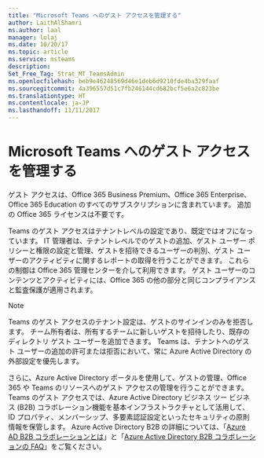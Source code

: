 ```yaml
---
title: "Microsoft Teams へのゲスト アクセスを管理する"
author: LaithAlShamri
ms.author: laal
manager: lolaj
ms.date: 10/20/17
ms.topic: article
ms.service: msteams
description: 
Set_Free_Tag: Strat_MT_TeamsAdmin
ms.openlocfilehash: beb9e46248569d46e1deb6d9210fde4ba329faaf
ms.sourcegitcommit: 4a396557d51c7fb246144cd682bcf5e6a2c823be
ms.translationtype: HT
ms.contentlocale: ja-JP
ms.lasthandoff: 11/11/2017
---
```

<a name="manage-guest-access-to-microsoft-teams"></a>Microsoft Teams へのゲスト アクセスを管理する
======================================

ゲスト アクセスは、Office 365 Business Premium、Office 365 Enterprise、Office 365 Education のすべてのサブスクリプションに含まれています。 追加の Office 365 ライセンスは不要です。
  
    
    
Teams のゲスト アクセスはテナントレベルの設定であり、既定ではオフになっています。 IT 管理者は、テナントレベルでのゲストの追加、ゲスト ユーザー ポリシーと権限の設定と管理、ゲストを招待できるユーザーの判別、ゲスト ユーザーのアクティビティに関するレポートの取得を行うことができます。 これらの制御は Office 365 管理センターを介して利用できます。 ゲスト ユーザーのコンテンツとアクティビティには、Office 365 の他の部分と同じコンプライアンスと監査保護が適用されます。
  
    
    

> [!NOTE]
> Teams のゲスト アクセスのテナント設定は、ゲストのサインインのみを拒否します。 チーム所有者は、所有するチームに新しいゲストを招待したり、既存のディレクトリ ゲスト ユーザーを追加できます。 Teams は、テナントへのゲスト ユーザーの追加の許可または拒否において、常に Azure Active Directory の外部設定を優先します。 
  
    
    

さらに、Azure Active Directory ポータルを使用して、ゲストの管理、Office 365 や Teams のリソースへのゲスト アクセスの管理を行うことができます。 Teams のゲスト アクセスでは、Azure Active Directory ビジネス ツー ビジネス (B2B) コラボレーション機能を基本インフラストラクチャとして活用して、ID プロパティ、メンバーシップ、多要素認証設定といったセキュリティの原則情報を保管します。 Azure Active Directory B2B の詳細については、「[Azure AD B2B コラボレーションとは](https://go.microsoft.com/fwlink/p/?linkid=853011)」と「[Azure Active Directory B2B コラボレーションの FAQ](https://go.microsoft.com/fwlink/p/?linkid=853020)」をご覧ください。
  
